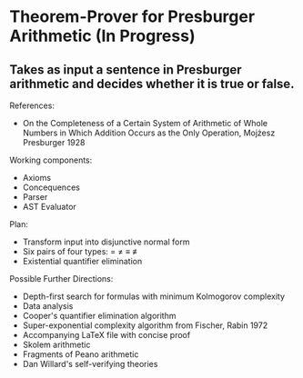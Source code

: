 # Theorem-Prover for Presburger Arithmetic (In Progress)

## Takes as input a sentence in Presburger arithmetic and decides whether it is true or false.

References:
 * On the Completeness of a Certain System of Arithmetic of Whole Numbers in Which Addition Occurs as the Only Operation, Mojżesz Presburger 1928
 
Working components:
 * Axioms
 * Concequences
 * Parser
 * AST Evaluator

Plan:
 * Transform input into disjunctive normal form
 * Six pairs of four types: = ≠ ≡ ≢
 * Existential quantifier elimination
 
 Possible Further Directions:
 * Depth-first search for formulas with minimum Kolmogorov complexity
 * Data analysis
 * Cooper's quantifier elimination algorithm
 * Super-exponential complexity algorithm from Fischer, Rabin 1972
 * Accompanying LaTeX file with concise proof
 * Skolem arithmetic
 * Fragments of Peano arithmetic
 * Dan Willard's self-verifying theories
 
